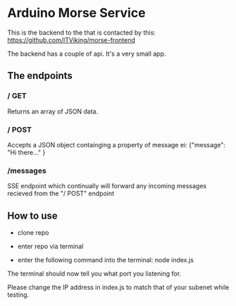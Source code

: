 # Arduino Morse Service

This is the backend to the that is contacted by this: https://github.com/ITViking/morse-frontend

The backend has a couple of api. It's a very small app.

## The endpoints

### / GET

Returns an array of JSON data.

### / POST

Accepts a JSON object containging a property of message ei: {"message": "Hi there..." }

### /messages

SSE endpoint which continually will forward any incoming messages recieved from the "/ POST" endpoint

## How to use

* clone repo

* enter repo via terminal

* enter the following command into the terminal: node index.js

The terminal should now tell you what port you listening for.

Please change the IP address in index.js to match that of your subenet while testing.
